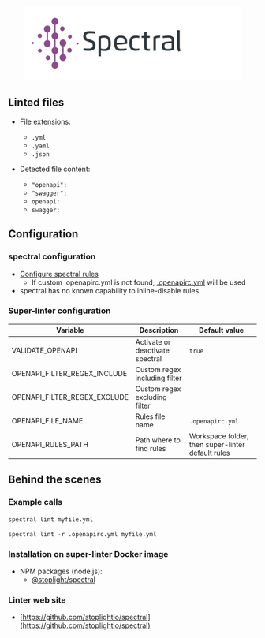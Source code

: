 <!-- markdownlint-disable MD033 MD041 -->
<!-- Generated by .automation/build.py, please do not update manually -->

<div align="center">
  <a href="https://github.com/stoplightio/spectral" target="blank" title="Visit linter Web Site">
    <img src="https://github.com/stoplightio/spectral/raw/develop/docs/img/spectral-banner.png" alt="spectral" height="150px">
  </a>
</div>

## Linted files

- File extensions:
  - `.yml`
  - `.yaml`
  - `.json`

- Detected file content:
  - `"openapi":`
  - `"swagger":`
  - `openapi:`
  - `swagger:`

## Configuration

### spectral configuration

- [Configure spectral rules](https://meta.stoplight.io/docs/spectral/docs/getting-started/3-rulesets.md)
  - If custom .openapirc.yml is not found, [.openapirc.yml](https://github.com/nvuillam/super-linter/tree/POC_RefactorInPython/TEMPLATES/.openapirc.yml) will be used
- spectral has no known capability to inline-disable rules

### Super-linter configuration

| Variable | Description | Default value |
| ----------------- | -------------- | -------------- |
| VALIDATE_OPENAPI | Activate or deactivate spectral | `true` |
| OPENAPI_FILTER_REGEX_INCLUDE | Custom regex including filter |  |
| OPENAPI_FILTER_REGEX_EXCLUDE | Custom regex excluding filter |  |
| OPENAPI_FILE_NAME | Rules file name | `.openapirc.yml` |
| OPENAPI_RULES_PATH | Path where to find rules | Workspace folder, then super-linter default rules |

## Behind the scenes

### Example calls

```shell
spectral lint myfile.yml
```

```shell
spectral lint -r .openapirc.yml myfile.yml
```


### Installation on super-linter Docker image

- NPM packages (node.js):
  - [@stoplight/spectral](https://www.npmjs.com/package/@stoplight/spectral)

### Linter web site
- [https://github.com/stoplightio/spectral](https://github.com/stoplightio/spectral)


